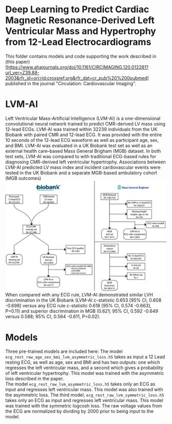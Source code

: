 # Deep Learning to Predict Cardiac Magnetic Resonance-Derived Left Ventricular Mass and Hypertrophy from 12-Lead Electrocardiograms

This folder contains models and code supporting the work described in (this paper)[https://www.ahajournals.org/doi/10.1161/CIRCIMAGING.120.012281?url_ver=Z39.88-2003&rfr_id=ori:rid:crossref.org&rfr_dat=cr_pub%20%200pubmed] published in the journal "Circulation: Cardiovascular Imaging". 

# LVM-AI
Left Ventricular Mass-Artificial Intelligence (LVM-AI) is a one-dimensional convolutional neural network trained to predict CMR-derived LV mass using 12-lead ECGs. LVM-AI was trained within 32239 individuals from the UK Biobank with paired CMR and 12-lead ECG. It was provided with the entire 10 seconds of the 12-lead ECG waveform as well as participant age, sex, and BMI. 
LVM-AI was evaluated in a UK Biobank test set as well as an external health care–based Mass General Brigham (MGB) dataset. In both test sets, LVM-AI was compared to with traditional ECG-based rules for diagnosing CMR-derived left ventricular hypertrophy. Associations between LVM-AI predicted LV mass index and incident cardiovascular events were tested in the UK Biobank and a separate MGB-based ambulatory cohort (MGB outcomes)
![Overview of the training and test samples](TrainingAndTestSets.jpg)
When compared with any ECG rule, LVM-AI demonstrated similar LVH discrimination in the UK Biobank (LVM-AI c-statistic 0.653 [95% CI, 0.608 -0.698] versus any ECG rule c-statistic 0.618 [95% CI, 0.574 -0.663], P=0.11) and superior discrimination in MGB (0.621; 95% CI, 0.592 -0.649 versus 0.588; 95% CI, 0.564 -0.611, P=0.02). 


# Models 
Three pre-trained models are included here:
The model `ecg_rest_raw_age_sex_bmi_lvm_asymmetric_loss.h5` takes as input a 12 Lead resting ECG, as well as age, sex and BMI and has two outputs: one which regresses the left ventricular mass, and a second which gives a probability of left ventricular hypertrophy. This model was trained with the asymmetric loss described in the paper.  
The model `ecg_rest_raw_lvm_asymmetric_loss.h5` takes only an ECG as input and regresses left ventricular mass. This model was also trained with the asymmetric loss.
The third model, `ecg_rest_raw_lvm_symmetric_loss.h5` takes only an ECG as input and regresses left ventricular mass. This model was trained with the symmetric logcosh loss.  The raw voltage values from the ECG are normalized by dividing by 2000 prior to being input to the model.